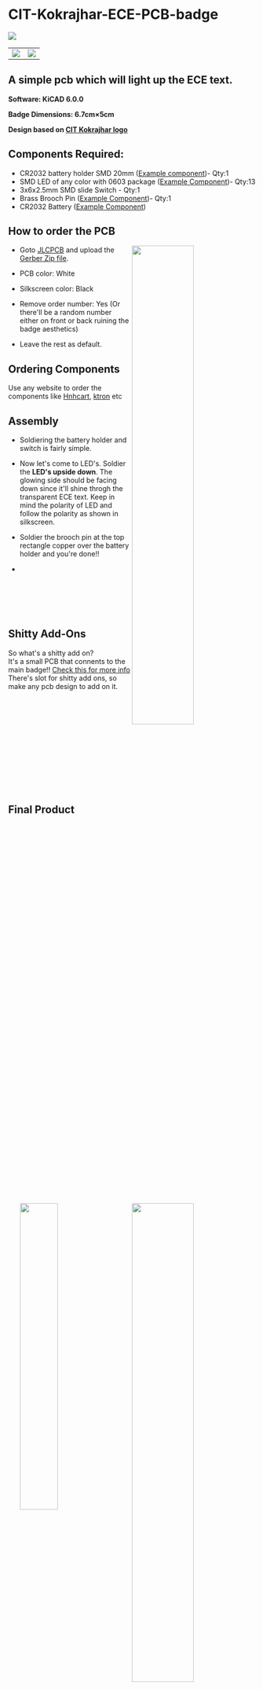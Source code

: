 # CIT-Kokrajhar-ECE-PCB-badge


<img src="https://user-images.githubusercontent.com/92359223/148976439-1faaaf41-f0f8-4bba-9997-aa5ff13d313f.png" />
<table>
 <tr>
   <td><img src="https://user-images.githubusercontent.com/92359223/148976933-d56bf222-e402-468b-9b26-b5c786a936c5.png" /> 
   <td><img src="https://user-images.githubusercontent.com/92359223/148977021-04ce9f69-5588-4690-a272-c40ea75885b5.png" />  
 </tr>
</table>



## A simple pcb which will light up the ECE text.

**Software: KiCAD 6.0.0**

**Badge Dimensions: 6.7cm×5cm**

**Design based on [CIT Kokrajhar logo](https://upload.wikimedia.org/wikipedia/en/e/ed/Central_Institute_of_Technology%2C_Kokrajhar_Logo.png)**

## Components Required:
* CR2032 battery holder SMD 20mm ([Example component](https://www.evelta.com/cr2032-battery-holder-cr2032-p28-24-1-smt/))- Qty:1
* SMD LED of any color with 0603 package ([Example Component](https://www.ktron.in/product/smd-blue-led-0603/))- Qty:13
* 3x6x2.5mm SMD slide Switch - Qty:1
* Brass Brooch Pin ([Example Component](https://www.beadsnfashion.com/product/brooch-pin-fittings-golden-0-75-inch))- Qty:1
* CR2032 Battery ([Example Component](https://www.hnhcart.com/products/cr2032-3v-225mah-lithium-coin-cell-battery))

## How to order the PCB
<img width="50%" align="right" src="https://user-images.githubusercontent.com/92359223/148727394-5c8c51e8-d49f-47e0-b701-ae8ff63a4642.png" />
<img width="50%" align="right" src="https://user-images.githubusercontent.com/92359223/148727548-9d3df49a-440e-4ebd-9d36-32241f344af9.png" />

* Goto [JLCPCB](https://jlcpcb.com/) and upload the [Gerber Zip file](https://github.com/H1mJT/CIT-Kokrajhar-ECE-PCB-badge/tree/main/Gerber).

* PCB color: White

* Silkscreen color: Black

* Remove order number: Yes 
(Or there'll be a random number either on front or back ruining the badge aesthetics)

* Leave the rest as default.

## Ordering Components

Use any website to order the components like [Hnhcart](https://www.hnhcart.com/), [ktron](https://www.ktron.in/) etc
## Assembly

* Soldiering the battery holder and switch is fairly simple.

* Now let's come to LED's. 
Soldier the **LED's upside down**. The glowing side should be facing down since it'll shine throgh the transparent ECE text. Keep in mind the polarity of LED and follow the polarity as shown in silkscreen.

* Soldier the brooch pin at the top rectangle copper over the battery holder and you're done!!
* <img width="40%" align="left" src="https://user-images.githubusercontent.com/92359223/148730978-5d4781d1-8f2f-48cf-aec4-1535873c4214.png" />   




<br/><br/><br/><br/>

## Shitty Add-Ons  
So what's a shitty add on?  
It's a small PCB that connents to the main badge!! [Check this for more info](https://youtu.be/bXg2j4ttgis)  
There's slot for shitty add ons, so make any pcb design to add on it.  
<img width="50%" align="left" src="https://user-images.githubusercontent.com/92359223/148979711-a07de11d-3e17-4e48-b7cf-44010a475caf.png" />



<br/><br/><br/><br/>
<br/><br/><br/><br/><br/><br/><br/>




## Final Product

<table>
 <tr>
   <td><img src="https://user-images.githubusercontent.com/92359223/175073718-77490845-7d08-4947-b374-746c5fd9a181.jpg" /> 
   <td><img src="https://user-images.githubusercontent.com/92359223/175073734-1f85fce4-10ac-401b-a073-4ddc0bd37bc6.jpg" /> 
 </tr>
 <tr>
   <td><img src="https://user-images.githubusercontent.com/92359223/175073750-0e902218-500c-42a6-a99c-968508788eb0.jpg" /> 
   <td><img src="https://user-images.githubusercontent.com/92359223/175073772-24b70671-f3b0-4756-be86-f7e29ea806d0.jpg" /> 
 </tr>
</table>
